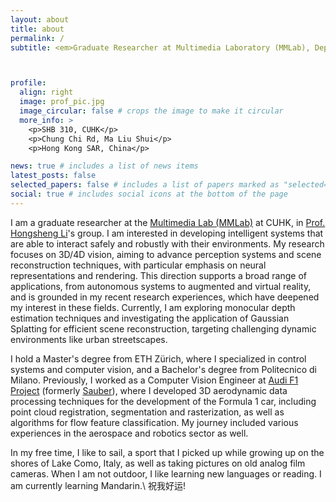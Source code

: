 ```yaml
---
layout: about
title: about
permalink: /
subtitle: <em>Graduate Researcher at Multimedia Laboratory (MMLab), Department of Information Engineering, The Chinese University of Hong Kong.</em>



profile:
  align: right
  image: prof_pic.jpg
  image_circular: false # crops the image to make it circular
  more_info: >
    <p>SHB 310, CUHK</p>
    <p>Chung Chi Rd, Ma Liu Shui</p>
    <p>Hong Kong SAR, China</p>

news: true # includes a list of news items
latest_posts: false 
selected_papers: false # includes a list of papers marked as "selected={true}"
social: true # includes social icons at the bottom of the page
---
```


I am a graduate researcher at the [Multimedia Lab (MMLab)](https://mmlab.ie.cuhk.edu.hk/) at CUHK, in [Prof. Hongsheng Li](https://www.ee.cuhk.edu.hk/~hsli/)'s group. I am interested in developing intelligent systems that are able to interact safely and robustly with their environments. My research focuses on 3D/4D vision, aiming to advance perception systems and scene reconstruction techniques, with particular emphasis on neural representations and rendering. This direction supports a broad range of applications, from autonomous systems to
augmented and virtual reality, and is grounded in my recent research experiences, which have deepened my interest in
these fields. Currently, I am exploring monocular depth estimation techniques and investigating the application of Gaussian Splatting for efficient scene reconstruction, targeting challenging dynamic environments like urban streetscapes.

I hold a Master's degree from ETH Zürich, where I specialized in control systems and computer vision, and a Bachelor's degree from Politecnico di Milano. Previously, I worked as a Computer Vision Engineer at [Audi F1 Project](https://www.audi-mediacenter.com/en/formula-1-14842) (formerly [Sauber](https://www.sauber-group.com/)), where I developed 3D aerodynamic data processing techniques for the development of the Formula 1 car, including point cloud registration, segmentation and rasterization, as well as algorithms for flow feature classification. My journey included various experiences in the aerospace and robotics sector as well. 

In my free time, I like to sail, a sport that I picked up while growing up on the shores of Lake Como, Italy, as well as taking pictures on old analog film cameras. When I am not outdoor, I like learning new languages or reading. I am currently learning Mandarin.\\
祝我好运!